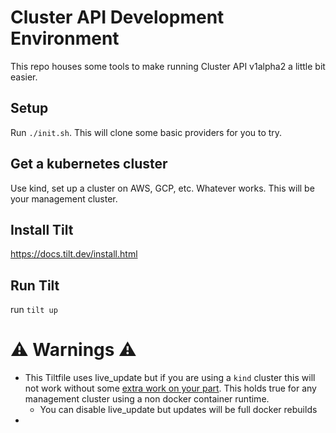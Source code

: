 # Cluster API Development Environment

This repo houses some tools to make running Cluster API v1alpha2 a little bit easier.

## Setup

Run `./init.sh`. This will clone some basic providers for you to try.

## Get a kubernetes cluster

Use kind, set up a cluster on AWS, GCP, etc. Whatever works. This will be your management cluster.

## Install Tilt

https://docs.tilt.dev/install.html

## Run Tilt

run `tilt up`

# ⚠️ Warnings ⚠️

* This Tiltfile uses live_update but if you are using a `kind` cluster this will not work without some [extra work on your part](https://github.com/windmilleng/rerun-process-wrapper). This holds true for any management cluster using a non docker container runtime.
    - You can disable live_update but updates will be full docker rebuilds
* 
